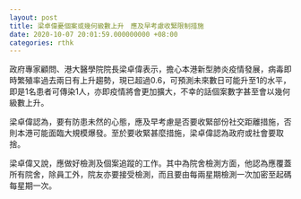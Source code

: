 ```yaml
---
layout: post
title: 梁卓偉憂個案或幾何級數上升　應及早考慮收緊限制措施
date: 2020-10-07 20:01:59.000000000 +08:00
categories: rthk
---
```


政府專家顧問、港大醫學院院長梁卓偉表示，擔心本港新型肺炎疫情發展，病毒即時繁殖率過去兩日有上升趨勢，現已超過0.6，可預測未來數日可能升至1的水平，即是1名患者可傳染1人，亦即疫情將會更加擴大，不幸的話個案數字甚至會以幾何級數上升。

梁卓偉認為，要有防患未然的心態，應及早考慮是否要收緊部份社交距離措施，否則本港可能面臨大規模爆發。至於要收緊甚麼措施，梁卓偉認為政府或社會要取捨。

梁卓偉又說，應做好檢測及個案追蹤的工作。其中為院舍檢測方面，他認為應覆蓋所有院舍，除員工外，院友亦要接受檢測，而且要由每兩星期檢測一次加密至起碼每星期一次。
